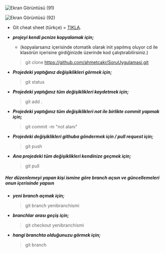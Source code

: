 

![Ekran Görüntüsü (91)](https://user-images.githubusercontent.com/89451731/157877240-442433cf-57f9-4691-a9b4-78a995e06216.png)


![Ekran Görüntüsü (92)](https://user-images.githubusercontent.com/89451731/157877260-969278d7-9466-45cc-a08e-ec05b9cd691c.png)



* Git cheat sheet (türkçe) = [TIKLA](https://mustafadikyar.medium.com/git-github-cheatsheet-596ca9d90fa0/).
 
 
* ***projeyi kendi pcnize kopyalamak için;*** 
 
     - (kopyalarsanız içerisinde otomatik olarak init yapılmış oluyor cd ile klasörün içerisine girdiğinizde üzerinde kod çalıştırabilirsiniz.)
     
 
   > git clone https://github.com/ahmetcakr/SoruUygulamasi.git
   
   
* ***Projedeki yaptığınız değişiklikleri görmek için;***

   > git status 
   
* ***Projedeki yaptığınız tüm değişiklikleri kaydetmek için;*** 

   > git add .
   
* ***Projedeki yaptığınız tüm değişiklikleri not ile birlikte commit yapmak için;*** 

   > git commit -m "not alanı"

* ***Projedeki değişiklikleri githuba göndermek için / pull request için;*** 

   > git push
   
   
* ***Ana projedeki tüm değişiklikleri kendinize geçmek için;***    
   
   > git pull

##### Her düzenlemeyi yapan kişi ismine göre branch açsın ve güncellemeleri onun içerisinde yapsın

* ***yeni branch açmak için;***

  > git branch yenibranchismi


* ***branchlar arası geçiş için;***
      
  > git checkout yenibranchismi

   
* ***hangi branchta olduğunuzu görmek için;***

  > git branch
